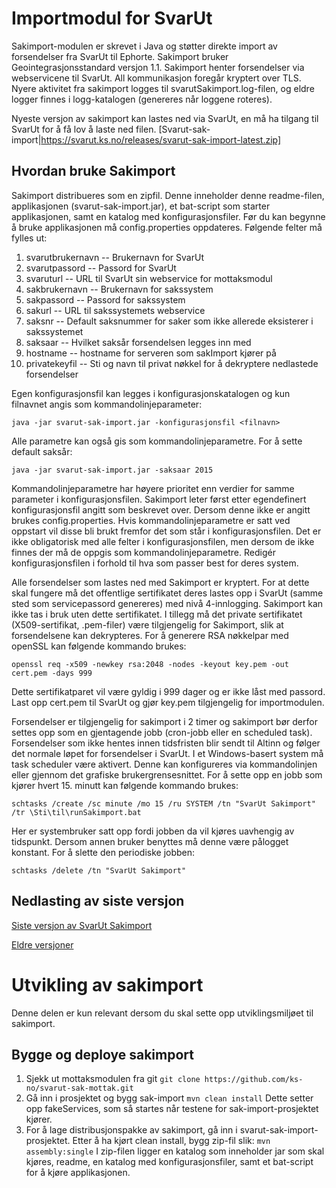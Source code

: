 Importmodul for SvarUt
===================================

Sakimport-modulen er skrevet i Java og støtter direkte import av forsendelser fra SvarUt til Ephorte. Sakimport bruker
Geointegrasjonsstandard versjon 1.1. Sakimport henter forsendelser via webservicene til SvarUt. All kommunikasjon
foregår kryptert over TLS. Nyere aktivitet fra sakimport logges til svarutSakimport.log-filen, og eldre logger finnes i
logg-katalogen (genereres når loggene roteres).

Nyeste versjon av sakimport kan lastes ned via SvarUt, en må ha tilgang til SvarUt for å få lov å laste ned filen.
[Svarut-sak-import|https://svarut.ks.no/releases/svarut-sak-import-latest.zip]

Hvordan bruke Sakimport
-----------------------------------
Sakimport distribueres som en zipfil. Denne inneholder denne readme-filen, applikasjonen (svarut-sak-import.jar), et
bat-script som starter applikasjonen, samt en katalog med konfigurasjonsfiler. Før du kan begynne å bruke applikasjonen
må config.properties oppdateres. Følgende felter må fylles ut:

1. svarutbrukernavn -- Brukernavn for SvarUt
2. svarutpassord -- Passord for SvarUt
3. svaruturl -- URL til SvarUt sin webservice for mottaksmodul
4. sakbrukernavn -- Brukernavn for sakssystem
5. sakpassord -- Passord for sakssystem
6. sakurl -- URL til sakssystemets webservice
7. saksnr -- Default saksnummer for saker som ikke allerede eksisterer i sakssystemet
8. saksaar -- Hvilket saksår forsendelsen legges inn med
9. hostname -- hostname for serveren som sakImport kjører på
9. privatekeyfil -- Sti og navn til privat nøkkel for å dekryptere nedlastede forsendelser

Egen konfigurasjonsfil kan legges i konfigurasjonskatalogen og kun filnavnet angis som kommandolinjeparameter:

`java -jar svarut-sak-import.jar -konfigurasjonsfil <filnavn>`

Alle parametre kan også gis som kommandolinjeparametre. For å sette default saksår:

`java -jar svarut-sak-import.jar -saksaar 2015`

Kommandolinjeparametre har høyere prioritet enn verdier for samme parameter i konfigurasjonsfilen. Sakimport leter
først etter egendefinert konfigurasjonsfil angitt som beskrevet over. Dersom denne ikke er angitt brukes
config.properties. Hvis kommandolinjeparametre er satt ved oppstart vil disse bli brukt fremfor det som står i
konfigurasjonsfilen. Det er ikke obligatorisk med alle felter i konfigurasjonsfilen, men dersom de ikke finnes der må
de oppgis som kommandolinjeparametre. Redigér konfigurasjonsfilen i forhold til hva som passer best for deres system.

Alle forsendelser som lastes ned med Sakimport er kryptert. For at dette skal fungere må det offentlige sertifikatet
deres lastes opp i SvarUt (samme sted som servicepassord genereres) med nivå 4-innlogging. Sakimport kan ikke tas i bruk
uten dette sertifikatet. I tillegg må det private sertifikatet (X509-sertifikat, .pem-filer) være tilgjengelig for
Sakimport, slik at forsendelsene kan dekrypteres. For å generere RSA nøkkelpar med openSSL kan følgende kommando brukes:

`openssl req -x509 -newkey rsa:2048 -nodes -keyout key.pem -out cert.pem -days 999`

Dette sertifikatparet vil være gyldig i 999 dager og er ikke låst med passord. Last opp cert.pem til SvarUt og gjør
key.pem tilgjengelig for importmodulen.

Forsendelser er tilgjengelig for sakimport i 2 timer og sakimport bør derfor settes opp som en gjentagende jobb
(cron-jobb eller en scheduled task). Forsendelser som ikke hentes innen tidsfristen blir sendt til Altinn og følger det
normale løpet for forsendelser i SvarUt. I et Windows-basert system må task scheduler være aktivert. Denne kan
konfigureres via kommandolinjen eller gjennom det grafiske brukergrensesnittet. For å sette opp en jobb som kjører
hvert 15. minutt kan følgende kommando brukes:

`schtasks /create /sc minute /mo 15 /ru SYSTEM /tn "SvarUt Sakimport" /tr \Sti\til\runSakimport.bat`

Her er systembruker satt opp fordi jobben da vil kjøres uavhengig av tidspunkt. Dersom annen bruker benyttes må denne
være pålogget konstant. For å slette den periodiske jobben:

`schtasks /delete /tn "SvarUt Sakimport"`

Nedlasting av siste versjon
-----------------------------------

[Siste versjon av SvarUt Sakimport](https://svarut.ks.no/releases/svarut-sak-import-latest.zip)

[Eldre versjoner](https://svarut.ks.no/releases/)

Utvikling av sakimport
===================================

Denne delen er kun relevant dersom du skal sette opp utviklingsmiljøet til sakimport.


Bygge og deploye sakimport
-----------------------------------
1. Sjekk ut mottaksmodulen fra git `git clone https://github.com/ks-no/svarut-sak-mottak.git`
2. Gå inn i prosjektet og bygg sak-import `mvn clean install` Dette setter opp fakeServices, som så startes når testene
for sak-import-prosjektet kjører.
3. For å lage distribusjonspakke av sakimport, gå inn i svarut-sak-import-prosjektet. Etter å ha kjørt clean install,
bygg zip-fil slik: `mvn assembly:single`
I zip-filen ligger en katalog som inneholder jar som skal kjøres, readme, en katalog med konfigurasjonsfiler, samt et
bat-script for å kjøre applikasjonen.
